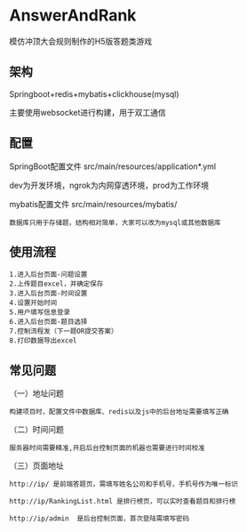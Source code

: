# AnswerAndRank
模仿冲顶大会规则制作的H5版答题类游戏


## 架构
Springboot+redis+mybatis+clickhouse(mysql)

主要使用websocket进行构建，用于双工通信


## 配置
SpringBoot配置文件 src/main/resources/application*.yml

dev为开发环境，ngrok为内网穿透环境，prod为工作环境

mybatis配置文件 src/main/resources/mybatis/

    数据库只用于存储题，结构相对简单，大家可以改为mysql或其他数据库

## 使用流程
    1.进入后台页面-问题设置
    2.上传题目excel，并确定保存
    3.进入后台页面-时间设置
    4.设置开始时间
    5.用户填写信息登录
    6.进入后台页面-题目选择
    7.控制流程发（下一题OR提交答案）
    8.打印数据导出excel


## 常见问题
（一）地址问题

    构建项目时，配置文件中数据库、redis以及js中的后台地址需要填写正确

（二）时间问题

    服务器时间需要精准,开启后台控制页面的机器也需要进行时间校准

（三）页面地址

    http://ip/ 是前端答题页，需填写姓名公司和手机号，手机号作为唯一标识

    http://ip/RankingList.html 是排行榜页，可以实时查看题目和排行榜

    http://ip/admin  是后台控制页面，首次登陆需填写密码


